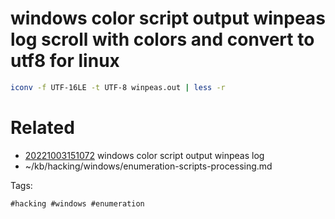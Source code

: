 # windows color script output winpeas log scroll with colors and convert to utf8 for linux
```bash
iconv -f UTF-16LE -t UTF-8 winpeas.out | less -r
```

# Related

- [20221003151072](/zet/20221003151072/README.md) windows color script output winpeas log
- ~/kb/hacking/windows/enumeration-scripts-processing.md

Tags:

    #hacking #windows #enumeration 
